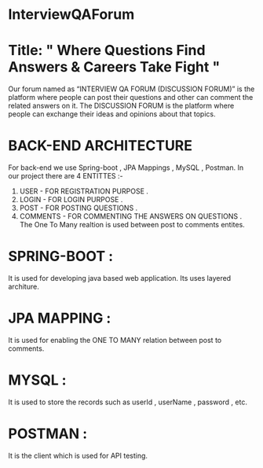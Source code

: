 # InterviewQAForum
# Title: " Where  Questions Find Answers & Careers Take Fight "

Our forum named as “INTERVIEW QA FORUM (DISCUSSION FORUM)” is the platform where people can post their questions and other can comment the related answers on it.
The DISCUSSION FORUM is the platform where people can exchange their ideas and opinions about that topics.

# BACK-END ARCHITECTURE  
For back-end we use Spring-boot , JPA Mappings , MySQL , Postman.
In our project there are 4 ENTITTES :-
1. USER - FOR REGISTRATION PURPOSE .
2. LOGIN - FOR LOGIN PURPOSE .
3. POST - FOR POSTING QUESTIONS .
4. COMMENTS - FOR COMMENTING THE ANSWERS ON QUESTIONS .
The One To Many realtion is used between post to comments entites.
# SPRING-BOOT :
It is used for developing java based web application. Its uses layered architure.
# JPA MAPPING :
It is used for enabling the ONE TO MANY relation between post to comments.
# MYSQL :
It is used to store the records such as userId , userName , password , etc.
# POSTMAN :
It is the client which is used for API testing.

